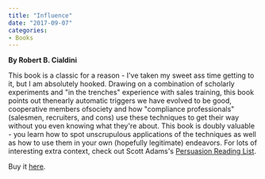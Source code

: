 ```yaml
---
title: "Influence"
date: "2017-09-07"
categories:
- Books
---
```


**By Robert B. Cialdini**

This book is a classic for a reason - I've taken my sweet ass time getting to it, but I am absolutely hooked. Drawing on a combination of scholarly experiments and "in the trenches" experience with sales training, this book points out thenearly automatic triggers we have evolved to be good, cooperative members ofsociety and how "compliance professionals" (salesmen, recruiters, and cons) use these techniques to get their way without you even knowing what they're about. This book is doubly valuable - you learn how to spot unscrupulous applications of the techniques as well as how to use them in your own (hopefully legitimate) endeavors. For lots of interesting extra context, check out Scott Adams's [Persuasion Reading List](http://jeffrussellcoaching.us15.list-manage.com/track/click?u=df2d4a2d24de687c5851d6fb7&id=1a94281bd0&e=a21731beeb).

Buy it [here](https://smile.amazon.com/Influence-Psychology-Persuasion-Business-Essentials-ebook/dp/B002BD2UUC/ref=sr_1_1?s=digital-text&ie=UTF8&qid=1504820925&sr=1-1&keywords=influence).
